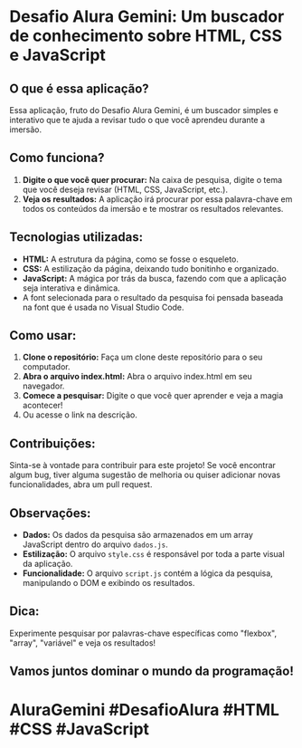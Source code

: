 # Desafio Alura Gemini: Um buscador de conhecimento sobre HTML, CSS e JavaScript

## O que é essa aplicação?

Essa aplicação, fruto do Desafio Alura Gemini, é um buscador simples e interativo que te ajuda a revisar tudo o que você aprendeu durante a imersão. 

## Como funciona?

1. **Digite o que você quer procurar:** Na caixa de pesquisa, digite o tema que você deseja revisar (HTML, CSS, JavaScript, etc.).
2. **Veja os resultados:** A aplicação irá procurar por essa palavra-chave em todos os conteúdos da imersão e te mostrar os resultados relevantes.

## Tecnologias utilizadas:

* **HTML:** A estrutura da página, como se fosse o esqueleto.
* **CSS:** A estilização da página, deixando tudo bonitinho e organizado.
* **JavaScript:** A mágica por trás da busca, fazendo com que a aplicação seja interativa e dinâmica.
* A font selecionada para o resultado da pesquisa foi pensada baseada na font que é usada no Visual Studio Code.

## Como usar:

1. **Clone o repositório:** Faça um clone deste repositório para o seu computador.
2. **Abra o arquivo index.html:** Abra o arquivo index.html em seu navegador.
3. **Comece a pesquisar:** Digite o que você quer aprender e veja a magia acontecer!
4. Ou acesse o link na descrição.

## Contribuições:

Sinta-se à vontade para contribuir para este projeto! Se você encontrar algum bug, tiver alguma sugestão de melhoria ou quiser adicionar novas funcionalidades, abra um pull request.

## Observações:

* **Dados:** Os dados da pesquisa são armazenados em um array JavaScript dentro do arquivo `dados.js`.
* **Estilização:** O arquivo `style.css` é responsável por toda a parte visual da aplicação.
* **Funcionalidade:** O arquivo `script.js` contém a lógica da pesquisa, manipulando o DOM e exibindo os resultados.

## Dica:

Experimente pesquisar por palavras-chave específicas como "flexbox", "array", "variável" e veja os resultados!

## Vamos juntos dominar o mundo da programação!

# AluraGemini #DesafioAlura #HTML #CSS #JavaScript

